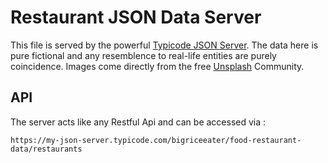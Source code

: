 # Restaurant JSON Data Server

This file is served by the powerful [Typicode JSON Server](https://my-json-server.typicode.com/). 
The data here is pure fictional and any resemblence to real-life entities are purely coincidence. 
Images come directly from the free [Unsplash](https://unsplash.com/) Community. 

## API

The server acts like any Restful Api and can be accessed via :

```
https://my-json-server.typicode.com/bigriceeater/food-restaurant-data/restaurants
```
